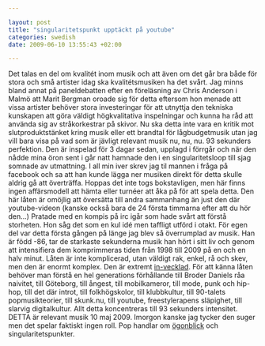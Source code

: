 ```yaml
--- 

layout: post
title: "singularitetspunkt upptäckt på youtube" 
categories: swedish 
date: 2009-06-10 13:55:43 +02:00 

---
```


Det talas en del om kvalitét inom musik och att även om det går bra både för stora och små artister idag ska kvalitétsmusiken ha det svårt. Jag minns bland annat på paneldebatten efter en föreläsning av Chris Anderson i Malmö att Marit Bergman oroade sig för detta eftersom hon menade att vissa artister behöver stora investeringar för att utnyttja den tekniska kunskapen att göra väldigt högkvalitativa inspelningar och kunna ha råd att använda sig av stråkorkestrar på skivor. Nu ska detta inte vara en kritik mot slutproduktstänket kring musik eller ett brandtal för lågbudgetmusik utan jag vill bara visa på vad som är jävligt relevant musik nu, nu, nu. 93 sekunders perfektion. Den är inspelad för 3 dagar sedan, upplagd i förrgår och när den nådde mina öron sent i går natt hamnade den i en singularitetsloop till sjag somnade av utmattning. I all min iver skrev jag til mannen i fråga på facebook och sa att han kunde lägga ner musiken direkt för detta skulle aldrig gå att överträffa. Hoppas det inte togs bokstavligen, men här finns ingen affärsmodell att hämta eller turnéer att åka på för att spela detta. Den här låten är omöjlig att översätta till andra sammanhang än just den där youtube-videon (kanske också bara de 24 första timmarna efter att du hör den...) Pratade med en kompis på irc igår som hade svårt att förstå storheten. Hon såg det som en kul idé men taffligt utförd i otakt. För egen del var detta första gången på länge jag blev så överrumplad av musik. Han är född -86, tar de starkaste sekunderna musik han hört i sitt liv och genom att intensifiera dem komprimmeras tiden från 1998 till 2009 på en och en halv minut. Låten är inte komplicerad, utan väldigt rak, enkel, rå och skev, men den är enormt komplex. Den är extremt [in-vecklad](http://embassyofpiracy.org/print/). För att känna låten behöver man förstå en hel generations förhållande till Broder Daniels råa naivitet, till Göteborg, till ångest, till mobilkameror, till mode, punk och hip-hop, till det där introt, till folkhögskolor, till klubbkultur, till 90-talets popmusikteorier, till skunk.nu, till youtube, freestylerapens släpighet, till slarvig digitalkultur. Allt detta koncentreras till 93 sekunders intensitet. DETTA är relevant musik 10 maj 2009. Imorgon kanske jag tycker den suger men det spelar faktiskt ingen roll. Pop handlar om [ögonblick](http://www.isk-gbg.org/99our68/?p=279) och singularitetspunkter. 
